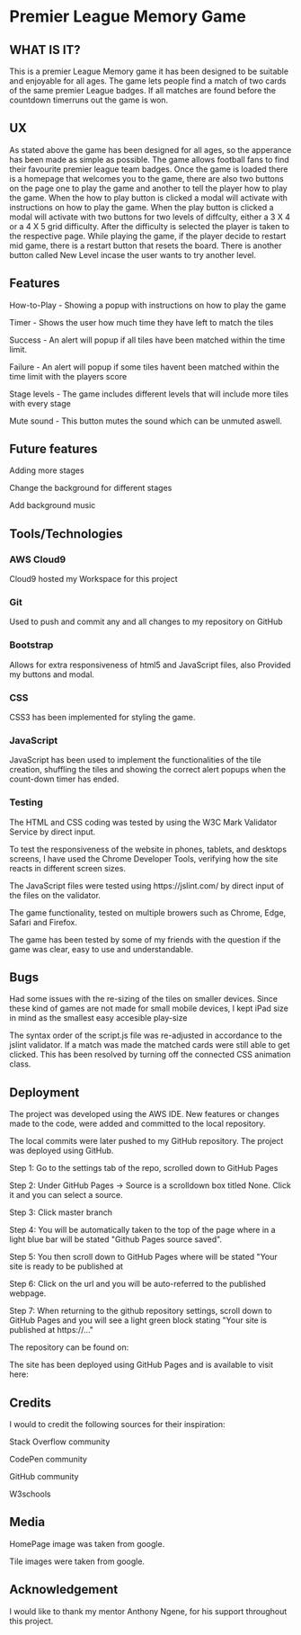 <h1>Premier League Memory Game</h1>

<h2> WHAT IS IT? </h2>

<p> This is a premier League Memory game it has been designed to be suitable and enjoyable for all ages. 
    The game lets people find a match of two cards of the same premier League badges. 
    If all matches are found before the countdown timerruns out the game is won.</p>

<h2>UX</h2>
<p>As stated above the game has been designed for all ages, so the apperance has been made as simple as possible.
The game allows football fans to find their favourite premier league team badges. Once the game is loaded there is a
homepage that welcomes you to the game, there are also two buttons on the page one to play the game and another to tell the
player how to play the game. When the how to play button is clicked a modal will activate with instructions on how to play 
the game. When the play button is clicked a modal will activate with two buttons for two levels of diffculty, either a 
3 X 4 or a 4 X 5 grid difficulty. After the difficulty is selected the player is taken to the respective page. 
While playing the game, if the player decide to restart mid game, there is a restart button that resets the board. There is another button 
called New Level incase the user wants to try another level.</p> 

<h2>Features</h2>
<p>How-to-Play - Showing a popup with instructions on how to play the game</p>

<p>Timer - Shows the user how much time they have left to match the tiles</p>

<p>Success - An alert will popup if all tiles have been matched within the time limit.</p>

<p>Failure - An alert will popup if some tiles havent been matched within the time limit with the players score</p>

<p>Stage levels - The game includes different levels that will include more tiles with every stage</p>

<p>Mute sound - This button mutes the sound which can be unmuted aswell.</p>

<h2> Future features </h2>
<p>Adding more stages</p>
<p>Change the background for different stages</p>
<p>Add background music </p>

<h2>Tools/Technologies</h2>
<h3>AWS Cloud9</h3>
<p>Cloud9 hosted my Workspace for this project</p>

<h3>Git</h3>
<p>Used to push and commit any and all changes to my repository on GitHub</p>

<h3>Bootstrap</h3>
<p>Allows for extra responsiveness of html5 and JavaScript files, also Provided my buttons and modal.</p>

<h3>CSS</h3>
<p>CSS3 has been implemented for styling the game.<p>

<h3>JavaScript</h3>
<p>JavaScript has been used to implement the functionalities of the tile creation, shuffling the tiles and showing the correct alert popups when the count-down timer has ended.</p>

<h3>Testing</h3>
<p>The HTML and CSS coding was tested by using the W3C Mark Validator Service by direct input.</p>
<p>To test the responsiveness of the website in phones, tablets, and desktops screens, I have used the Chrome Developer Tools, verifying how the site reacts in different screen sizes.</p>
<p>The JavaScript files were tested using https://jslint.com/ by direct input of the files on the validator.</p>
<p>The game functionality, tested on multiple browers such as Chrome, Edge, Safari and Firefox.</p>
<p>The game has been tested by some of my friends with the question if the game was clear, easy to use and understandable.</p>

<h2>Bugs</h2>
<p>Had some issues with the re-sizing of the tiles on smaller devices. Since these kind of games are not made for small mobile devices, I kept iPad size in mind as the smallest easy accesible play-size</p>
<p>The syntax order of the script.js file was re-adjusted in accordance to the jslint validator. If a match was made the matched cards were still able to get clicked. This has been resolved by turning off the connected CSS animation class.</p>

<h2>Deployment</h2>
<p>The project was developed using the AWS IDE. New features or changes made to the code, were added and committed to the local repository.</p>
<p>The local commits were later pushed to my GitHub repository. The project was deployed using GitHub.</p>

<p>Step 1: Go to the settings tab of the repo, scrolled down to GitHub Pages</p>

<p>Step 2: Under GitHub Pages -> Source is a scrolldown box titled None. Click it and you can select a source.</p>

<p>Step 3: Click master branch</p>

<p>Step 4: You will be automatically taken to the top of the page where in a light blue bar will be stated "Github Pages source saved".</p>

<p>Step 5: You then scroll down to GitHub Pages where will be stated "Your site is ready to be published at</p>

<p>Step 6: Click on the url and you will be auto-referred to the published webpage.</p>

<p>Step 7: When returning to the github repository settings, scroll down to GitHub Pages 
and you will see a light green block stating "Your site is published at https://..."

<p>The repository can be found on:</p>


<p>The site has been deployed using GitHub Pages and is available to visit here: </p>

<h2>Credits</h2>
<p>I would to credit the following sources for their inspiration:</p> 
<p>Stack Overflow community</p>
<p>CodePen community </p>
<p>GitHub community</p> 
<p>W3schools</p>


<h2>Media</h2>
<p>HomePage image was taken from google.</p> 
<p>Tile images were taken from google.</p> 

<h2>Acknowledgement</h2>
<p>I would like to thank my mentor Anthony Ngene, for his support throughout this project.</p>